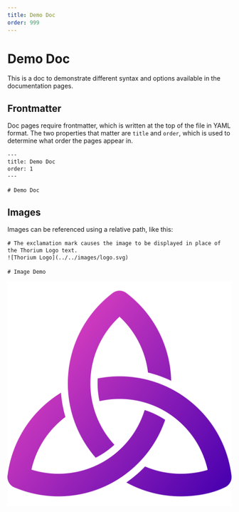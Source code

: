 ```yaml
---
title: Demo Doc
order: 999
---
```


# Demo Doc

This is a doc to demonstrate different syntax and options available in the
documentation pages.

## Frontmatter

Doc pages require frontmatter, which is written at the top of the file in YAML
format. The two properties that matter are `title` and `order`, which is used to
determine what order the pages appear in.

```
---
title: Demo Doc
order: 1
---

# Demo Doc
```

## Images

Images can be referenced using a relative path, like this:

```
# The exclamation mark causes the image to be displayed in place of the Thorium Logo text.
![Thorium Logo](../../images/logo.svg)

# Image Demo
```

![Thorium Logo](../../images/logo.svg)
